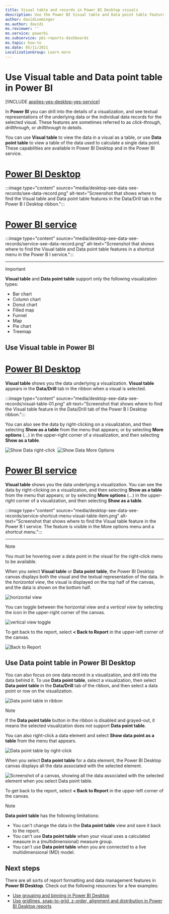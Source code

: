 ```yaml
---
title: Visual table and records in Power BI Desktop visuals
description: Use the Power BI Visual table and Data point table features to drill into the details of a visualization. See a textual representation of the underlying data.
author: davidiseminger
ms.author: davidi
ms.reviewer: ''
ms.service: powerbi
ms.subservice: pbi-reports-dashboards
ms.topic: how-to
ms.date: 05/11/2021
LocalizationGroup: Learn more
---
```

# Use Visual table and Data point table in Power BI

[!INCLUDE [applies-yes-desktop-yes-service](../includes/applies-yes-desktop-yes-service.md)]

In **Power BI** you can drill into the details of a visualization, and see textual representations of the underlying data or the individual data records for the selected visual. These features are sometimes referred to as *click-through*, *drillthrough*, or *drillthrough to details*.

You can use **Visual table** to view the data in a visual as a table, or use **Data point table** to view a table of the data used to calculate a single data point. These capabilities are available in Power BI Desktop and in the Power BI service.

# [Power BI Desktop](#tab/powerbi-desktop)

:::image type="content" source="media/desktop-see-data-see-records/see-data-record.png" alt-text="Screenshot that shows where to find the Visual table and Data point table features in the Data/Drill tab in the Power B I Desktop ribbon.":::

# [Power BI service](#tab/powerbi-service)

:::image type="content" source="media/desktop-see-data-see-records/service-see-data-record.png" alt-text="Screenshot that shows where to find the Visual table and Data point table features in a shortcut menu in the Power B I service.":::

---

>[!IMPORTANT]
>**Visual table** and **Data point table** support only the following visualization types:
>  - Bar chart
>  - Column chart
>  - Donut chart
>  - Filled map
>  - Funnel
>  - Map
>  - Pie chart
>  - Treemap

## Use Visual table in Power BI

# [Power BI Desktop](#tab/powerbi-desktop)

**Visual table** shows you the data underlying a visualization. **Visual table** appears in the **Data/Drill** tab in the ribbon when a visual is selected.

:::image type="content" source="media/desktop-see-data-see-records/visual-table-01.png" alt-text="Screenshot that shows where to find the Visual table feature in the Data/Drill tab of the Power B I Desktop ribbon.":::

You can also see the data by right-clicking on a visualization, and then selecting **Show as a table** from the menu that appears; or by selecting **More options** (...) in the upper-right corner of a visualization, and then selecting **Show as a table**.

![Show Data right-click](media/desktop-see-data-see-records/visual-table-02.png)&nbsp;&nbsp;![Show Data More Options](media/desktop-see-data-see-records/visual-table-03.png)

# [Power BI service](#tab/powerbi-service)

**Visual table** shows you the data underlying a visualization. You can see the data by right-clicking on a visualization, and then selecting **Show as a table** from the menu that appears; or by selecting **More options** (...) in the upper-right corner of a visualization, and then selecting **Show as a table**.

:::image type="content" source="media/desktop-see-data-see-records/service-shortcut-menu-visual-table-item.png" alt-text="Screenshot that shows where to find the Visual table feature in the Power B I service. The feature is visible in the More options menu and a shortcut menu.":::

---

> [!NOTE]
> You must be hovering over a data point in the visual for the right-click menu to be available.

When you select **Visual table** or **Data point table**, the Power BI Desktop canvas displays both the visual and the textual representation of the data. In the *horizontal view*, the visual is displayed on the top half of the canvas, and the data is shown on the bottom half.

![horizontal view](media/desktop-see-data-see-records/visual-table-04.png)

You can toggle between the horizontal view and a *vertical view* by selecting the icon in the upper-right corner of the canvas.

![vertical view toggle](media/desktop-see-data-see-records/visual-table-05.png)

To get back to the report, select **< Back to Report** in the upper-left corner of the canvas.

![Back to Report](media/desktop-see-data-see-records/visual-table-06.png)

## Use Data point table in Power BI Desktop

You can also focus on one data record in a visualization, and drill into the data behind it. To use **Data point table**, select a visualization, then select **Data point table** in the **Data/Drill** tab of the ribbon, and then select a data point or row on the visualization. 

![Data point table in ribbon](media/desktop-see-data-see-records/visual-table-07.png)

> [!NOTE]
> If the **Data point table** button in the ribbon is disabled and grayed-out, it means the selected visualization does not support **Data point table**.

You can also right-click a data element and select **Show data point as a table** from the menu that appears.

![Data point table by right-click](media/desktop-see-data-see-records/visual-table-08.png)

When you select **Data point table** for a data element, the Power BI Desktop canvas displays all the data associated with the selected element. 

![Screenshot of a canvas, showing all the data associated with the selected element when you select Data point table.](media/desktop-see-data-see-records/visual-table-09.png)

To get back to the report, select **< Back to Report** in the upper-left corner of the canvas.


> [!NOTE]
>**Data point table** has the following limitations:
> - You can't change the data in the **Data point table** view and save it back to the report.
> - You can't use **Data point table** when your visual uses a calculated measure in a (multidimensional) measure group.
> - You can't use **Data point table** when you are connected to a live multidimensional (MD) model.

## Next steps
There are all sorts of report formatting and data management features in **Power BI Desktop**. Check out the following resources for a few examples:

* [Use grouping and binning in Power BI Desktop](desktop-grouping-and-binning.md)
* [Use gridlines, snap-to-grid, z-order, alignment and distribution in Power BI Desktop reports](desktop-gridlines-snap-to-grid.md)

